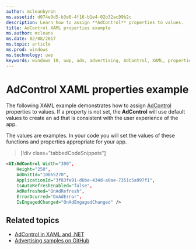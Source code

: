 ```yaml
---
author: mcleanbyron
ms.assetid: d074e9d5-b3e0-4f16-b1e4-02b32ac99b2c
description: Learn how to assign **AdControl** properties to values.
title: AdControl XAML properties example
ms.author: mcleans
ms.date: 02/08/2017
ms.topic: article
ms.prod: windows
ms.technology: uwp
keywords: windows 10, uwp, ads, advertising, AdControl, XAML, properties
---
```


# AdControl XAML properties example

The following XAML example demonstrates how to assign [AdControl](https://msdn.microsoft.com/library/windows/apps/microsoft.advertising.winrt.ui.adcontrol.aspx) properties to values. If a property is not set, the **AdControl** will use default values to create an ad that is consistent with the user experience of the app.

The values are examples. In your code you will set the values of these functions and properties appropriate for your app.

> [!div class="tabbedCodeSnippets"]
``` xml
<UI:AdControl Width="300",
    Height="250",
    AdUnitId="10865270",
    ApplicationId="3f83fe91-d6be-434d-a0ae-7351c5a997f1",
    IsAutoRefreshEnabled="false",
    AdRefreshed="OnAdRefresh",
    ErrorOcurred="OnAdError",
    IsEngagedChanged="OnAdEngagedChanged" />
```

## Related topics

* [AdControl in XAML and .NET](adcontrol-in-xaml-and--net.md)
* [Advertising samples on GitHub](http://aka.ms/githubads)

 
